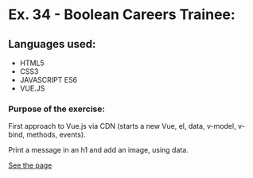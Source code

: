 # Ex. 34 - Boolean Careers Trainee:

## Languages used:

- HTML5
- CSS3
- JAVASCRIPT ES6
- VUE.JS

### Purpose of the exercise:

First approach to Vue.js via CDN (starts a new Vue, el, data, v-model, v-bind, methods, events).

Print a message in an h1 and add an image, using data.

[See the page](https://francesco-allera.github.io/vue-hello)
